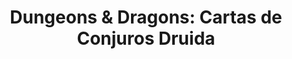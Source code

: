 ---
collection: rolLudoteca
title: 'Dungeons & Dragons: Cartas de Conjuros Druida'
image: eewcdd83.png
editorial: 'Edge Entertainment'
editorial_ref: 'EEWCDD83'
isbn: '8435407618800'
type: 'Herramienta'
web: http://www.edgeent.com/juegos/articulo/dungeons_dragons/druida
format: 'Cartas'
system: 'Dungeons & Dragons'
created_at: '2021-01-07T18:32:16+00:00'
---